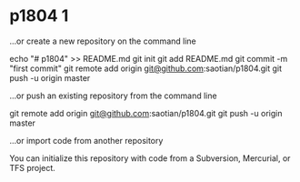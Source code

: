 # p1804  1
…or create a new repository on the command line

echo "# p1804" >> README.md
git init
git add README.md
git commit -m "first commit"
git remote add origin git@github.com:saotian/p1804.git
git push -u origin master

…or push an existing repository from the command line

git remote add origin git@github.com:saotian/p1804.git
git push -u origin master

…or import code from another repository

You can initialize this repository with code from a Subversion, Mercurial, or TFS project.
